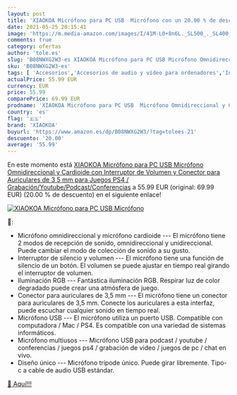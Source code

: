 ```yaml
---
layout: post
title: 'XIAOKOA Micrófono para PC USB  Micrófono con un 20.00 % de descuento'
date: 2021-05-25 20:15:41
image: 'https://m.media-amazon.com/images/I/41M-L0+8n6L._SL500_._SL400_.jpg'
comments: true
category: ofertas
author: 'tole.es'
slug: 'B08NWXG2W3-es XIAOKOA Micrófono para PC USB Micrófono Omnidireccional y...'
sku: 'B08NWXG2W3-es'
tags: [ 'Accesorios','Accesorios de audio y vídeo para ordenadores','Informática','Micrófonos para informática','ps4','xiaokoa', ]
actualPrice: 55.99 EUR
currency: EUR
price: 55.99
comparePrice: 69.99 EUR
prodname: 'XIAOKOA Micrófono para PC USB  Micrófono Omnidireccional y Cardioide  con Interruptor de Volumen y Conector para Auriculares de 3 5 mm  para Juegos PS4 / Grabación/Youtube/Podcast/Conferencias'
country: 'es'
flag: '🇪🇸'
brand: 'XIAOKOA'
buyurl: 'https://www.amazon.es/dp/B08NWXG2W3/?tag=tolees-21'
descuento: '20.00'
average: '55.99'
---
```


En este momento está [XIAOKOA Micrófono para PC USB  Micrófono Omnidireccional y Cardioide  con Interruptor de Volumen y Conector para Auriculares de 3 5 mm  para Juegos PS4 / Grabación/Youtube/Podcast/Conferencias](https://www.amazon.es/dp/B08NWXG2W3/?tag=tolees-21) a 55.99 EUR (original: 69.99 EUR) (20.00 %  de descuento) en el siguiente enlace!

[![XIAOKOA Micrófono para PC USB  Micrófono](https://m.media-amazon.com/images/I/41M-L0+8n6L._SL500_._SL400_.jpg)](https://www.amazon.es/dp/B08NWXG2W3/?tag=tolees-21)

🔎:

- Micrófono omnidireccional y micrófono cardioide --- El micrófono tiene 2 modos de recepción de sonido, omnidireccional y unidireccional. Puede cambiar el modo de colección de sonido a su gusto.
- Interruptor de silencio y volumen --- El micrófono tiene una función de silencio de un botón. El volumen se puede ajustar en tiempo real girando el interruptor de volumen.
- Iluminación RGB --- Fantástica iluminación RGB. Respirar luz de color degradado puede crear una atmósfera de juego.
- Conector para auriculares de 3,5 mm --- El micrófono tiene un conector para auriculares de 3,5 mm. Conecte los auriculares a esta interfaz, puede escuchar cualquier sonido en tiempo real.
- Micrófono USB --- El micrófono utiliza un puerto USB. Compatible con computadora / Mac / PS4. Es compatible con una variedad de sistemas informáticos.
- Micrófono multiusos --- Micrófono USB para podcast / youtube / conferencias / juegos ps4 / grabación de video / juegos de pc / chat en vivo.
- Diseño único --- Micrófono trípode único. Puede girar libremente. Tipo-c a cable de audio USB estándar.

[🛒 Aquí!!!](https://www.amazon.es/dp/B08NWXG2W3/?tag=tolees-21)
